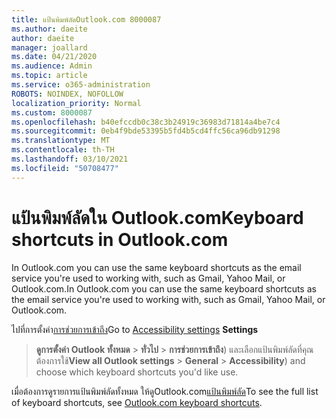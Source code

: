 ```yaml
---
title: แป้นพิมพ์ลัดOutlook.com 8000087
ms.author: daeite
author: daeite
manager: joallard
ms.date: 04/21/2020
ms.audience: Admin
ms.topic: article
ms.service: o365-administration
ROBOTS: NOINDEX, NOFOLLOW
localization_priority: Normal
ms.custom: 8000087
ms.openlocfilehash: b40efccdb0c38c3b24919c36983d71814a4be7c4
ms.sourcegitcommit: 0eb4f9bde53395b5fd4b5cd4ffc56ca96db91298
ms.translationtype: MT
ms.contentlocale: th-TH
ms.lasthandoff: 03/10/2021
ms.locfileid: "50708477"
---
```

# <a name="keyboard-shortcuts-in-outlookcom"></a><span data-ttu-id="81648-102">แป้นพิมพ์ลัดใน Outlook.com</span><span class="sxs-lookup"><span data-stu-id="81648-102">Keyboard shortcuts in Outlook.com</span></span>

<span data-ttu-id="81648-103">In Outlook.com you can use the same keyboard shortcuts as the email service you're used to working with, such as Gmail, Yahoo Mail, or Outlook.com.</span><span class="sxs-lookup"><span data-stu-id="81648-103">In Outlook.com you can use the same keyboard shortcuts as the email service you're used to working with, such as Gmail, Yahoo Mail, or Outlook.com.</span></span>

<span data-ttu-id="81648-104">ไปที่การตั้งค่า[การช่วยการเข้าถึง](https://go.microsoft.com/fwlink/?linkid=2080840)</span><span class="sxs-lookup"><span data-stu-id="81648-104">Go to [Accessibility settings](https://go.microsoft.com/fwlink/?linkid=2080840) **Settings**</span></span> 
 > <span data-ttu-id="81648-105">**ดูการตั้งค่า Outlook ทั้งหมด**  >  **ทั่วไป**  >  **การช่วยการเข้าถึง**) และเลือกแป้นพิมพ์ลัดที่คุณต้องการใช้</span><span class="sxs-lookup"><span data-stu-id="81648-105">**View all Outlook settings** > **General** > **Accessibility**) and choose which keyboard shortcuts you'd like use.</span></span>

<span data-ttu-id="81648-106">เมื่อต้องการดูรายการแป้นพิมพ์ลัดทั้งหมด ให้ดูOutlook.com[แป้นพิมพ์ลัด](https://support.microsoft.com/topic/keyboard-shortcuts-for-outlook-3cdeb221-7ae5-4c1d-8c1d-9e63216c1efd)</span><span class="sxs-lookup"><span data-stu-id="81648-106">To see the full list of keyboard shortcuts, see [Outlook.com keyboard shortcuts](https://support.microsoft.com/topic/keyboard-shortcuts-for-outlook-3cdeb221-7ae5-4c1d-8c1d-9e63216c1efd).</span></span>